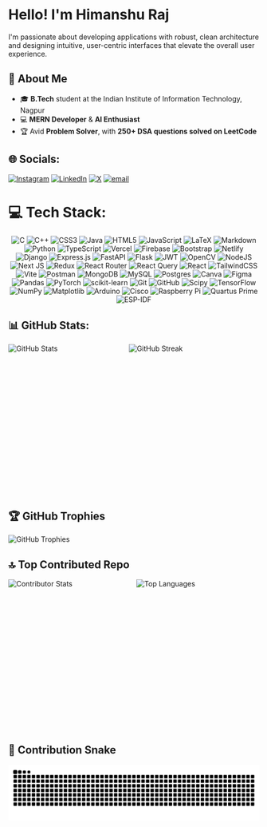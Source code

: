 
# **Hello!**  I'm **Himanshu Raj** 

I'm passionate about developing applications with robust, clean architecture and designing intuitive, user-centric interfaces that elevate the overall user experience.


## 🚀 **About Me**  
- 🎓 **B.Tech** student at the Indian Institute of Information Technology, Nagpur  
- 💻 **MERN Developer** & **AI Enthusiast**   
- 🏆 Avid **Problem Solver**, with **250+ DSA questions solved on LeetCode**  



## 🌐 Socials:
[![Instagram](https://img.shields.io/badge/Instagram-%23E4405F.svg?logo=Instagram&logoColor=white)](https://instagram.com/_.himanshu__raj) [![LinkedIn](https://img.shields.io/badge/LinkedIn-%230077B5.svg?logo=linkedin&logoColor=white)](https://linkedin.com/in/_.himanshu__raj) [![X](https://img.shields.io/badge/X-black.svg?logo=X&logoColor=white)](https://x.com/𝓗𝓲𝓶𝓪𝓷𝓼𝓱𝓾__𝓻𝓪𝓳__) [![email](https://img.shields.io/badge/Email-D14836?logo=gmail&logoColor=white)](mailto:itsmehimanshuraaz@gmail.com) 

# 💻 Tech Stack:
<div align="center">
  
![C](https://img.shields.io/badge/c-%2300599C.svg?style=plastic&logo=c&logoColor=white)
![C++](https://img.shields.io/badge/c++-%2300599C.svg?style=plastic&logo=c%2B%2B&logoColor=white)
![CSS3](https://img.shields.io/badge/css3-%231572B6.svg?style=plastic&logo=css3&logoColor=white) 
![Java](https://img.shields.io/badge/java-%23ED8B00.svg?style=plastic&logo=openjdk&logoColor=white) 
![HTML5](https://img.shields.io/badge/html5-%23E34F26.svg?style=plastic&logo=html5&logoColor=white) 
![JavaScript](https://img.shields.io/badge/javascript-%23323330.svg?style=plastic&logo=javascript&logoColor=%23F7DF1E)
![LaTeX](https://img.shields.io/badge/latex-%23008080.svg?style=plastic&logo=latex&logoColor=white)
![Markdown](https://img.shields.io/badge/markdown-%23000000.svg?style=plastic&logo=markdown&logoColor=white) 
![Python](https://img.shields.io/badge/python-3670A0?style=plastic&logo=python&logoColor=ffdd54) 
![TypeScript](https://img.shields.io/badge/typescript-%23007ACC.svg?style=plastic&logo=typescript&logoColor=white) 
![Vercel](https://img.shields.io/badge/vercel-%23000000.svg?style=plastic&logo=vercel&logoColor=white)
![Firebase](https://img.shields.io/badge/firebase-%23039BE5.svg?style=plastic&logo=firebase)
![Bootstrap](https://img.shields.io/badge/bootstrap-%238511FA.svg?style=plastic&logo=bootstrap&logoColor=white) 
![Netlify](https://img.shields.io/badge/netlify-%23000000.svg?style=plastic&logo=netlify&logoColor=#00C7B7) 
![Django](https://img.shields.io/badge/django-%23092E20.svg?style=plastic&logo=django&logoColor=white) 
![Express.js](https://img.shields.io/badge/express.js-%23404d59.svg?style=plastic&logo=express&logoColor=%2361DAFB) 
![FastAPI](https://img.shields.io/badge/FastAPI-005571?style=plastic&logo=fastapi) 
![Flask](https://img.shields.io/badge/flask-%23000.svg?style=plastic&logo=flask&logoColor=white) 
![JWT](https://img.shields.io/badge/JWT-black?style=plastic&logo=JSON%20web%20tokens) 
![OpenCV](https://img.shields.io/badge/opencv-%23white.svg?style=plastic&logo=opencv&logoColor=white) 
![NodeJS](https://img.shields.io/badge/node.js-6DA55F?style=plastic&logo=node.js&logoColor=white) 
![Next JS](https://img.shields.io/badge/Next-black?style=plastic&logo=next.js&logoColor=white) 
![Redux](https://img.shields.io/badge/redux-%23593d88.svg?style=plastic&logo=redux&logoColor=white) 
![React Router](https://img.shields.io/badge/React_Router-CA4245?style=plastic&logo=react-router&logoColor=white) 
![React Query](https://img.shields.io/badge/-React%20Query-FF4154?style=plastic&logo=react%20query&logoColor=white) 
![React](https://img.shields.io/badge/react-%2320232a.svg?style=plastic&logo=react&logoColor=%2361DAFB) 
![TailwindCSS](https://img.shields.io/badge/tailwindcss-%2338B2AC.svg?style=plastic&logo=tailwind-css&logoColor=white) 
![Vite](https://img.shields.io/badge/vite-%23646CFF.svg?style=plastic&logo=vite&logoColor=white)
![Postman](https://img.shields.io/badge/Postman-FF6C37?style=plastic&logo=postman&logoColor=white) 
![MongoDB](https://img.shields.io/badge/MongoDB-%234ea94b.svg?style=plastic&logo=mongodb&logoColor=white)
![MySQL](https://img.shields.io/badge/mysql-4479A1.svg?style=plastic&logo=mysql&logoColor=white) 
![Postgres](https://img.shields.io/badge/postgres-%23316192.svg?style=plastic&logo=postgresql&logoColor=white) 
![Canva](https://img.shields.io/badge/Canva-%2300C4CC.svg?style=plastic&logo=Canva&logoColor=white) 
![Figma](https://img.shields.io/badge/figma-%23F24E1E.svg?style=plastic&logo=figma&logoColor=white)
![Pandas](https://img.shields.io/badge/pandas-%23150458.svg?style=plastic&logo=pandas&logoColor=white)
![PyTorch](https://img.shields.io/badge/PyTorch-%23EE4C2C.svg?style=plastic&logo=PyTorch&logoColor=white)
![scikit-learn](https://img.shields.io/badge/scikit--learn-%23F7931E.svg?style=plastic&logo=scikit-learn&logoColor=white)
![Git](https://img.shields.io/badge/git-%23F05033.svg?style=plastic&logo=git&logoColor=white) 
![GitHub](https://img.shields.io/badge/github-%23121011.svg?style=plastic&logo=github&logoColor=white) 
![Scipy](https://img.shields.io/badge/SciPy-%230C55A5.svg?style=plastic&logo=scipy&logoColor=%white)
![TensorFlow](https://img.shields.io/badge/TensorFlow-%23FF6F00.svg?style=plastic&logo=TensorFlow&logoColor=white) 
![NumPy](https://img.shields.io/badge/numpy-%23013243.svg?style=plastic&logo=numpy&logoColor=white)
![Matplotlib](https://img.shields.io/badge/Matplotlib-%23ffffff.svg?style=plastic&logo=Matplotlib&logoColor=black)
![Arduino](https://img.shields.io/badge/-Arduino-00979D?style=plastic&logo=Arduino&logoColor=white) 
![Cisco](https://img.shields.io/badge/cisco-%23049fd9.svg?style=plastic&logo=cisco&logoColor=black) 
![Raspberry Pi](https://img.shields.io/badge/-Raspberry_Pi-C51A4A?style=plastic&logo=Raspberry-Pi)
![Quartus Prime](https://img.shields.io/badge/Quartus%20Prime-%2300A9E0.svg?style=plastic&logo=intel&logoColor=white)
![ESP-IDF](https://img.shields.io/badge/ESP--IDF-%23E7352C.svg?style=plastic&logo=espressif&logoColor=white)
</div>

## 📊 GitHub Stats:

<div style="display: flex; justify-content: space-between; align-items: center;">
  <img src="https://github-readme-stats.vercel.app/api?username=im-Vengeance0&theme=dark&hide_border=false&include_all_commits=false&count_private=false" 
       alt="GitHub Stats" 
       style="height: 300px; width: 47%; object-fit: cover;" />
  <img src="https://nirzak-streak-stats.vercel.app/?user=im-Vengeance0&theme=dark&hide_border=false" 
       alt="GitHub Streak" 
       style="height: 300px; width: 52%; object-fit: cover;" />
</div>


## 🏆 GitHub Trophies

<img src="https://github-profile-trophy.vercel.app/?username=im-Vengeance0&theme=dark&no-frame=false&no-bg=true&margin-w=4" alt="GitHub Trophies" />
 

## 🔝 Top Contributed Repo

<div style="display: flex; justify-content: space-between; align-items: center;">
  <img src="https://github-contributor-stats.vercel.app/api?username=im-Vengeance0&limit=5&theme=dark&combine_all_yearly_contributions=true" 
       alt="Contributor Stats" 
       style="height: 300px; width: 49%;" />
  <img src="https://github-readme-stats.vercel.app/api/top-langs/?username=im-Vengeance0&theme=dark&hide_border=false&include_all_commits=false&count_private=false&layout=compact" 
       alt="Top Languages" 
       style="height: 300px; width: 49%;" />
</div>
<h2>🐍 Contribution Snake</h2>
<picture>
  <source media="(prefers-color-scheme: dark)" srcset="https://github.com/im-Vengeance0/im-Vengeance0/blob/output/github-contribution-grid-snake-dark.svg" />
  <source media="(prefers-color-scheme: light)" srcset="https://github.com/im-Vengeance0/im-Vengeance0/blob/output/github-contribution-grid-snake.svg" />
  <img alt="github-snake" src="https://github.com/im-Vengeance0/im-Vengeance0/blob/output/github-contribution-grid-snake.svg" />
</picture>






